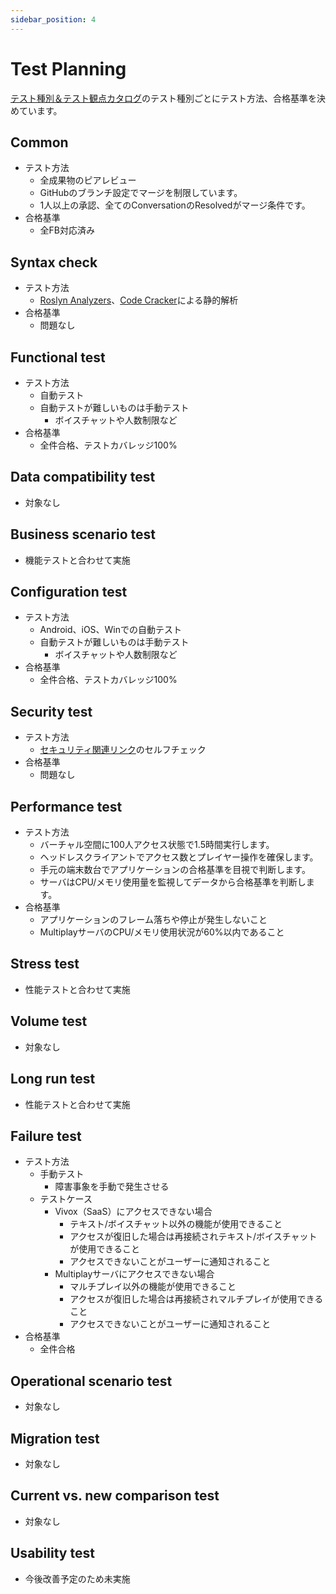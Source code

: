 ```yaml
---
sidebar_position: 4
---
```


# Test Planning

[テスト種別＆テスト観点カタログ](https://fintan.jp/page/1456/)のテスト種別ごとにテスト方法、合格基準を決めています。

## Common

- テスト方法
  - 全成果物のピアレビュー
  - GitHubのブランチ設定でマージを制限しています。
  - 1人以上の承認、全てのConversationのResolvedがマージ条件です。
- 合格基準
  - 全FB対応済み

## Syntax check

- テスト方法
  - [Roslyn Analyzers](https://github.com/dotnet/roslyn-analyzers)、[Code Cracker](https://github.com/code-cracker/code-cracker)による静的解析
- 合格基準
  - 問題なし

## Functional test

- テスト方法
  - 自動テスト
  - 自動テストが難しいものは手動テスト
    - ボイスチャットや人数制限など
- 合格基準
  - 全件合格、テストカバレッジ100%

## Data compatibility test

- 対象なし

## Business scenario test

- 機能テストと合わせて実施

## Configuration test

- テスト方法
  - Android、iOS、Winでの自動テスト
  - 自動テストが難しいものは手動テスト
    - ボイスチャットや人数制限など
- 合格基準
  - 全件合格、テストカバレッジ100%

## Security test

- テスト方法
  - [セキュリティ関連リンク](https://fintan-contents.github.io/mobile-app-crib-notes/reference/security/awesome-sites)のセルフチェック
- 合格基準
  - 問題なし

## Performance test

- テスト方法
  - バーチャル空間に100人アクセス状態で1.5時間実行します。
  - ヘッドレスクライアントでアクセス数とプレイヤー操作を確保します。
  - 手元の端末数台でアプリケーションの合格基準を目視で判断します。
  - サーバはCPU/メモリ使用量を監視してデータから合格基準を判断します。
- 合格基準
  - アプリケーションのフレーム落ちや停止が発生しないこと
  - MultiplayサーバのCPU/メモリ使用状況が60%以内であること

## Stress test

- 性能テストと合わせて実施

## Volume test

- 対象なし

## Long run test

- 性能テストと合わせて実施

## Failure test

- テスト方法
  - 手動テスト
    - 障害事象を手動で発生させる
  - テストケース
    - Vivox（SaaS）にアクセスできない場合
      - テキスト/ボイスチャット以外の機能が使用できること
      - アクセスが復旧した場合は再接続されテキスト/ボイスチャットが使用できること
      - アクセスできないことがユーザーに通知されること
    - Multiplayサーバにアクセスできない場合
      - マルチプレイ以外の機能が使用できること
      - アクセスが復旧した場合は再接続されマルチプレイが使用できること
      - アクセスできないことがユーザーに通知されること
- 合格基準
  - 全件合格

## Operational scenario test

- 対象なし

## Migration test

- 対象なし

## Current vs. new comparison test

- 対象なし

## Usability test

- 今後改善予定のため未実施
